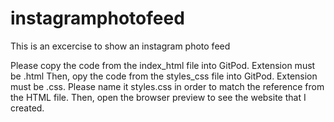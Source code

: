 # instagramphotofeed
This is an excercise to show an instagram photo feed

Please copy the code from the index_html file into GitPod. Extension must be .html
Then, opy the code from the styles_css file into GitPod. Extension must be .css. Please name it styles.css in order to match the reference from the HTML file.
Then, open the browser preview to see the website that I created.
